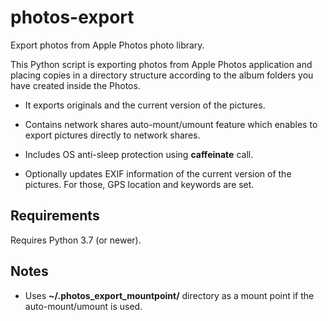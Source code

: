 # photos-export
Export photos from Apple Photos photo library.

This Python script is exporting photos from Apple Photos application and placing copies in a directory structure according to the album folders you have created inside the Photos.

- It exports originals and the current version of the pictures.

- Contains network shares auto-mount/umount feature which enables to export pictures directly to network shares.

- Includes OS anti-sleep protection using **caffeinate** call.

- Optionally updates EXIF information of the current version of the pictures. For those, GPS location and keywords are set.

## Requirements

Requires Python 3.7 (or newer).

## Notes

- Uses **~/.photos_export_mountpoint/** directory as a mount point if the auto-mount/umount is used.
